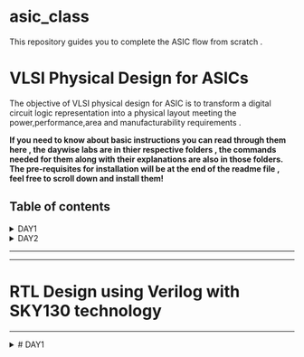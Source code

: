 # asic_class

This repository guides you to complete the ASIC flow from scratch .
# VLSI Physical Design for ASICs 

The objective of VLSI physical design for ASIC is to transform a digital circuit logic representation into a physical layout meeting the power,performance,area and manufacturability requirements .


**If you need to know about basic instructions you can read through them here , the daywise labs are in thier respective folders , the commands needed for them along with their explanations are also in those folders. The pre-requisites for installation will be at the end of the readme file , feel free to scroll down and install them!**


## Table of contents 
<details>
 <summary> DAY1 </summary>


### DAY1
********
*Introduction to RISCV ISA and GNU Compiler Toolchain*


Basic keywords you need to know before proceeding :

* *ISA*
   - An ISA or the Instruction Set Architecture is part of the abstract model of the computer that defines how the CPU is controlled by the software . It acts as an interface between the hardware and the software,specifying both what the processor is capable of doing as well how it gets done.
 
 
* *RISC-V*
   - RISC-V is a versatile and open ISA that promotes collaboration and innovation in processor design and development.
  

* *Compiler*
   - A compiler is a software tool  that translates high-level programming code into machine code that can be executed directly by a computer's hardware .
 
 
* *Assembler*
   - A program or tool that translates assembly language code into machine code that can be executed by a computer's cpu.
 
* *ALP*
   - Assembly language is a low level programming lnguage that is closely related to the architecture of specificcomputer's cpu .
 
 
* *HDL*
   - Hardware Description language used for designing and describing digital hardware circuits . 
    - Eg: Verilog , System Verilog,VHDL
 
 
* *GDS*
   - Graphic data system: GDSII files contain information about the geometric shapes, layers, masks, and other essential details that make up the physical layout of a chip.
 
 
 
 
 
### Basic pre-requisites to be installed in your system and installation of the tool 
***********

```
sudo apt update 
sudo apt upgrade 

git clone https://github.com/kunalg123/riscv_workshop_collaterals.git

cd riscv_workshop_collaterals

chmod +x run.sh
 
./run.sh
```

## 1. Create a simple C program that calculates sum from 1 to N
**********



Compile it using C compiler 
 ```
 gcc sum1.c -o sum1.o
 ./sum1.o
 
 ```
 
![sum o](https://github.com/AdrikaMohanty/asic_class/assets/84654826/d9aa2424-8b57-4c4d-9943-7cc6ceb5dc3f)


Compiling using riscv compiler :
```
riscv64-unknown-elf-gcc -O1 -mabi=lp64 -march=rv64i -o sum1.o sum1.c

```
*********


+ ```O<number>```: refers to the level of optimization 
+ ```-mabi```:  specifies the ABI to be used during code generation according to the requirements 
+ ```-march```:  specifies target architecture 

*To view the disassembled ALP code*:

```riscv64-unknown-elf-objdump -d sum1.o```

* use the command ```riscv64-unknown-elf-objdump -d 1_to_N.o | less```
* use /instance to search for instance 
* press enter 
  *Main when used O1 optimisation*

![O1opt](https://github.com/AdrikaMohanty/asic_class/assets/84654826/c36f002f-05f4-4d8c-8a43-c7ed45b3b08b)

now use Ofast optimization :

![Ofast](https://github.com/AdrikaMohanty/asic_class/assets/84654826/0a345e54-7a30-4e6b-9d9c-dd24d132a2dd)

after using the spike debugger we can see line by line execution of the code :

```until pc 0 100b0```: tells until where it should execute and stop
after that press enter for line by line execution .
Here I have showed with the sp values :

![bfr_aftr_sp](https://github.com/AdrikaMohanty/asic_class/assets/84654826/b70770eb-d862-4332-8345-f5d038740293)




## 2. Write a program to display the max and min 64 bit signed number and max 64 bit unsigned numbers:



![Screenshot from 2023-08-21 15-19-41](https://github.com/AdrikaMohanty/asic_class/assets/84654826/b24b9f68-587f-4fb5-8cab-11938652baec)


</details>

<details>
 <summary>DAY2</summary>

 ### DAY2

### ABI: Application Binary Interface

Interface is the appearance provided to the user.
Given an application to run on hardware, there are multiple interface in between for it to run on hardware , this is done by application binary interface.
Given below is a pictorial representation of how from an application to hardware everything is interfaced 

![image](https://github.com/AdrikaMohanty/asic_class/assets/84654826/2b904f1d-a159-42f1-bd2c-13ca4d2802a1)

+ The parts of ISA that are accessible to User: User ISA
+ The parts of ISA accessible to the OS: system ISA
+ The access is done using system calls
+ The ABI accesses the system via *Registers*.

### ABI Names :
+ Specific name through which you can access the internal registers of the risc-v CPU core .
+ The ABI names and their corresponding usage are given below :
  ![image](https://github.com/AdrikaMohanty/asic_class/assets/84654826/47f643d1-b3fb-4ece-93c9-dca4b3fb5d0b)

### Base integer instructions :
*RISCV belongs to the little endian memory addressing system*
There are 47 base instructions present in RISC-V ISA 

1. R-type (Register type ):
   They operate on registers and have fixed format for their operands

2. I - types (Immediate type):
   These instructions have an immediate operand and one register operand.

3. S-type (Store-type):
   These instructions are used for storing values from registers to memory.

4. B-type (Branch-type):
   These instructions perform conditional branching based on comparisons.

5. U-type(Upper Immediate Type):
   Have a larger immediate field for encoding larger constants.

6. J-type (Jump type):
   Used for unconditional jumps and functional calls.


-------------

## Simulation of a C program using ABI function call and execution 
**********
![sum_cust](https://github.com/AdrikaMohanty/asic_class/assets/84654826/40a47d17-36a8-4434-93ea-cafc90954cd7)


 ![sum_cust_obj](https://github.com/AdrikaMohanty/asic_class/assets/84654826/55b7e09c-9e8e-4a8d-98ce-dfb9681644d5)

</details>
 
________________________________
____________________________________

# RTL Design using Verilog with SKY130 technology

_______________

<details>
 <summary># DAY1 </summary>

 
</details>

